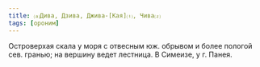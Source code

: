 ```yaml
---
title: ⒜Дива, Дзива, Джива-[Кая]⒯, Чива⒵
tags: [ороним]
---
```


Островерхая скала у моря с отвесным юж. обрывом и более пологой сев. гранью; на
вершину ведет лестница. В Симеизе, у г. Панея.
